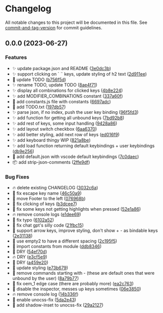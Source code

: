 # Changelog

All notable changes to this project will be documented in this file. See [commit-and-tag-version](https://github.com/absolute-version/commit-and-tag-version) for commit guidelines.

## 0.0.0 (2023-06-27)


### Features

* :sparkles: update package.json and README ([3e0dc3b](https://github.com/henrikvilhelmberglund/vscode-hotkey-viewer/commit/3e0dc3b8e795a3e1d66f67aaecb24e0f62d39a0f))
* :sparkles: support clicking on ´ ¨ keys, update styling of h2 text ([2d911ee](https://github.com/henrikvilhelmberglund/vscode-hotkey-viewer/commit/2d911ee31dc284edeb18d30dc94dcd9788b71b1d))
* :memo: update TODO ([b756f5d](https://github.com/henrikvilhelmberglund/vscode-hotkey-viewer/commit/b756f5de116e0f47690cd9c66d92393c12b04b10))
* :sparkles: rename TODO, update TODO ([8ae4f71](https://github.com/henrikvilhelmberglund/vscode-hotkey-viewer/commit/8ae4f714bdeec7448b48da114f77f1827142d921))
* :sparkles: display all combinations for clicked keys ([4b8e224](https://github.com/henrikvilhelmberglund/vscode-hotkey-viewer/commit/4b8e22438db1ab5c6f1baf56e7a78e1b44c17d76))
* :sparkles: add MODIFIER_COMBINATIONS constant ([337a60f](https://github.com/henrikvilhelmberglund/vscode-hotkey-viewer/commit/337a60f53da850063a6e69bf517796d9fac35ffd))
* :art: add constants.js file with constants ([6697adc](https://github.com/henrikvilhelmberglund/vscode-hotkey-viewer/commit/6697adcbe2c0d1aab66ccd8ef3937fd3e559754d))
* :memo: add TODO.txt ([197db57](https://github.com/henrikvilhelmberglund/vscode-hotkey-viewer/commit/197db57cef0465d36c5ed6ebea099a9f38aea3bd))
* :sparkles: parse json, if no index, push the user key binding ([96f5fd3](https://github.com/henrikvilhelmberglund/vscode-hotkey-viewer/commit/96f5fd363606f8b2de488470a239d49d32a8c237))
* :sparkles: add function for getting all unbound keys ([7bd92b8](https://github.com/henrikvilhelmberglund/vscode-hotkey-viewer/commit/7bd92b80650306f3cda22e63effb88c2704537c1))
* :sparkles: add rest of keys, some input handling ([9428a86](https://github.com/henrikvilhelmberglund/vscode-hotkey-viewer/commit/9428a86bd76f880a1e063d41fa9911d06c3f8daf))
* :sparkles: add layout switch checkbox ([6aa6370](https://github.com/henrikvilhelmberglund/vscode-hotkey-viewer/commit/6aa637092dccc79fea7ecceec9a1c35614fc0258))
* :sparkles: add better styling, add next row of keys ([ed016f9](https://github.com/henrikvilhelmberglund/vscode-hotkey-viewer/commit/ed016f9ad75740167142ff9ec1efe95bc6f2091f))
* :sparkles: add keyboard thingy WIP ([821a8be](https://github.com/henrikvilhelmberglund/vscode-hotkey-viewer/commit/821a8be3b11751899a3e9cd151deb22dbf10dc28))
* :sparkles: add load function returning default keybindings + user keybindings ([db9e256](https://github.com/henrikvilhelmberglund/vscode-hotkey-viewer/commit/db9e256b24f68b70c131142c9b6e0e1cbe056d11))
* :bento: add default.json with vscode default keybindings ([7c0daec](https://github.com/henrikvilhelmberglund/vscode-hotkey-viewer/commit/7c0daecb4433a5a2c492f35dfa35270bde9e0d17))
* :package: add strip-json-comments ([2ffe9df](https://github.com/henrikvilhelmberglund/vscode-hotkey-viewer/commit/2ffe9dffe2fb0026204f630ee5a7eec80a857608))


### Bug Fixes

* :fire: delete existing CHANGELOG ([3032c6a](https://github.com/henrikvilhelmberglund/vscode-hotkey-viewer/commit/3032c6a24536b6c7529338335bbb169bde51afd1))
* :bug: fix escape key name ([46c50a9](https://github.com/henrikvilhelmberglund/vscode-hotkey-viewer/commit/46c50a9ff32f02e819d263f2b6deb067cfd0e3b5))
* :lipstick: move Footer to the left ([076968b](https://github.com/henrikvilhelmberglund/vscode-hotkey-viewer/commit/076968b8821705c7bc914b73ab3da01bbe6e742d))
* :bug: fix clicking of keys ([b3dcee7](https://github.com/henrikvilhelmberglund/vscode-hotkey-viewer/commit/b3dcee72071fd7251ac5434f608a2c19f27b26b6))
* :bug: fix some keys not getting highlights when pressed ([52e1a86](https://github.com/henrikvilhelmberglund/vscode-hotkey-viewer/commit/52e1a867f02a1dc723d520884d43b486361c0edd))
* :fire: remove console logs ([e1dee69](https://github.com/henrikvilhelmberglund/vscode-hotkey-viewer/commit/e1dee69892e3fb78ad1db536fc03c583497f4481))
* :bug: fix typo ([6102a52](https://github.com/henrikvilhelmberglund/vscode-hotkey-viewer/commit/6102a52ad5e60725f26a9efbc72775dfdc825fa2))
* :bug: fix chat gpt's silly code ([21fbc15](https://github.com/henrikvilhelmberglund/vscode-hotkey-viewer/commit/21fbc156d3fcf4d741ffd7a5fde1498d548386e6))
* :bug: support arrow keys, improve styling, don't show + - as bindable keys ([2e31138](https://github.com/henrikvilhelmberglund/vscode-hotkey-viewer/commit/2e31138dd9b1d9472f766c81fab3535742aabec4))
* :bug: use empty2 to have a different spacing ([2c195f5](https://github.com/henrikvilhelmberglund/vscode-hotkey-viewer/commit/2c195f543b0878b26e5b3933ef5f28fa93cfacda))
* :art: import constants from module ([ddb8346](https://github.com/henrikvilhelmberglund/vscode-hotkey-viewer/commit/ddb834613e05a3b7e898a3d909a8bfbccc42de7e))
* :art: DRY ([54ef70d](https://github.com/henrikvilhelmberglund/vscode-hotkey-viewer/commit/54ef70db95b705f53893f3fb432fdf08005e3f30))
* :fire: DRY ([e3cf5e9](https://github.com/henrikvilhelmberglund/vscode-hotkey-viewer/commit/e3cf5e983ef751d283b6f265632fd7835abbd0a1))
* :art: DRY ([a459e20](https://github.com/henrikvilhelmberglund/vscode-hotkey-viewer/commit/a459e2063e90ab0bdca0d0f9f4a31c8c1e14ecbe))
* :lipstick: update styling ([e73b679](https://github.com/henrikvilhelmberglund/vscode-hotkey-viewer/commit/e73b67981fef08cf2200dc1530d303bd1dbdf53a))
* :bug: remove commands starting with - (these are default ones that were unbound by the user) ([8a79b77](https://github.com/henrikvilhelmberglund/vscode-hotkey-viewer/commit/8a79b772d3e27e000debf04b4a3170713e2b66f5))
* :bug: fix oem_1 edge case (there are probably more) ([ea2c763](https://github.com/henrikvilhelmberglund/vscode-hotkey-viewer/commit/ea2c76308463c37bfa0b9c79754c1962afd80aa7))
* :bug: disable the inspector, messes up keys sometimes ([06e3850](https://github.com/henrikvilhelmberglund/vscode-hotkey-viewer/commit/06e385026799bfd1d71cae8c32e2a8987540f422))
* :fire: remove console log ([14b336f](https://github.com/henrikvilhelmberglund/vscode-hotkey-viewer/commit/14b336ff413f967376a553d298fba3d6cfa56a73))
* :lipstick: enable unocss-fix ([5da2e43](https://github.com/henrikvilhelmberglund/vscode-hotkey-viewer/commit/5da2e43135298275fd386df56693aeb2de4ae1b2))
* :bug: add shadow-inset to unocss-fix ([29a2127](https://github.com/henrikvilhelmberglund/vscode-hotkey-viewer/commit/29a21273580357debd8dcc116c79123998447b02))
